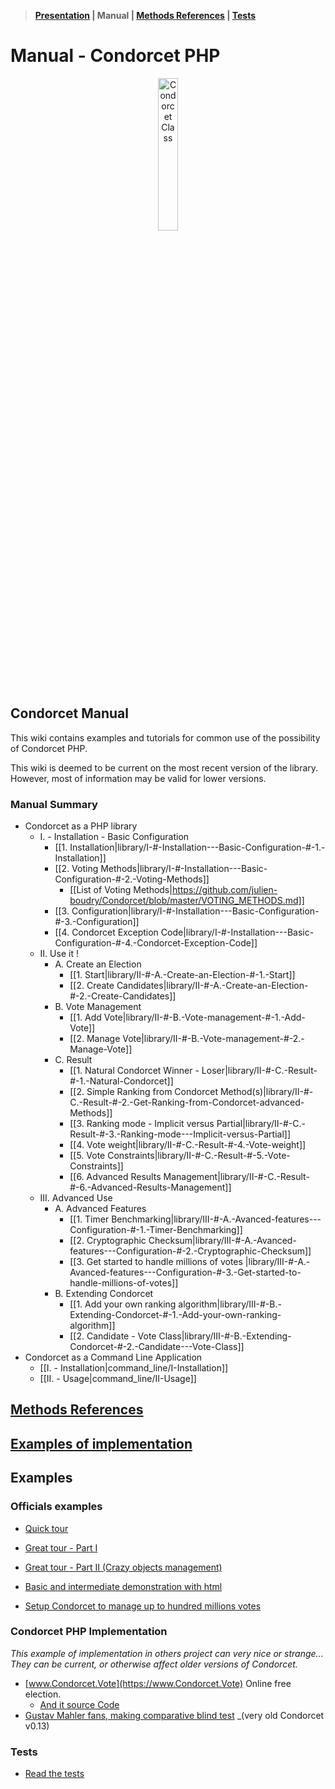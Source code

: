 > **[Presentation](https://github.com/julien-boudry/Condorcet/blob/master/README.md) | Manual | [Methods References](https://github.com/julien-boudry/Condorcet/blob/master/Documentation/README.md) | [Tests](https://github.com/julien-boudry/Condorcet/tree/master/Tests)**  

# Manual - Condorcet PHP

<p align="center">
  <img src="https://raw.githubusercontent.com/julien-boudry/Condorcet/master/condorcet-logo.png" alt="Condorcet Class" width="25%">
</p>   

## Condorcet Manual

This wiki contains examples and tutorials for common use of the possibility of Condorcet PHP.   

This wiki is deemed to be current on the most recent version of the library. However, most of information may be valid for lower versions.  


### Manual Summary

* Condorcet as a PHP library
  * I. - Installation - Basic Configuration
    * [[1. Installation|library/I-#-Installation---Basic-Configuration-#-1.-Installation]]
    * [[2. Voting Methods|library/I-#-Installation---Basic-Configuration-#-2.-Voting-Methods]]
      * [[List of Voting Methods|https://github.com/julien-boudry/Condorcet/blob/master/VOTING_METHODS.md]]
    * [[3. Configuration|library/I-#-Installation---Basic-Configuration-#-3.-Configuration]]
    * [[4. Condorcet Exception Code|library/I-#-Installation---Basic-Configuration-#-4.-Condorcet-Exception-Code]]
  * II. Use it !
    * A. Create an Election
      * [[1. Start|library/II-#-A.-Create-an-Election-#-1.-Start]] 
      * [[2. Create Candidates|library/II-#-A.-Create-an-Election-#-2.-Create-Candidates]]
    * B. Vote Management
      * [[1. Add Vote|library/II-#-B.-Vote-management-#-1.-Add-Vote]]
      * [[2. Manage Vote|library/II-#-B.-Vote-management-#-2.-Manage-Vote]]
    * C. Result
      * [[1. Natural Condorcet Winner - Loser|library/II-#-C.-Result-#-1.-Natural-Condorcet]]
      * [[2. Simple Ranking from Condorcet Method(s)|library/II-#-C.-Result-#-2.-Get-Ranking-from-Condorcet-advanced-Methods]]
      * [[3. Ranking mode - Implicit versus Partial|library/II-#-C.-Result-#-3.-Ranking-mode---Implicit-versus-Partial]]
      * [[4. Vote weight|library/II-#-C.-Result-#-4.-Vote-weight]]
      * [[5. Vote Constraints|library/II-#-C.-Result-#-5.-Vote-Constraints]]
      * [[6. Advanced Results Management|library/II-#-C.-Result-#-6.-Advanced-Results-Management]]
  * III. Advanced Use
    * A. Advanced Features
      * [[1. Timer Benchmarking|library/III-#-A.-Avanced-features---Configuration-#-1.-Timer-Benchmarking]]
      * [[2. Cryptographic Checksum|library/III-#-A.-Avanced-features---Configuration-#-2.-Cryptographic-Checksum]]
      * [[3. Get started to handle millions of votes |library/III-#-A.-Avanced-features---Configuration-#-3.-Get-started-to-handle-millions-of-votes]]
    * B. Extending Condorcet
      * [[1. Add your own ranking algorithm|library/III-#-B.-Extending-Condorcet-#-1.-Add-your-own-ranking-algorithm]]
      * [[2. Candidate - Vote Class|library/III-#-B.-Extending-Condorcet-#-2.-Candidate---Vote-Class]]
* Condorcet as a Command Line Application
  * [[I. - Installation|command_line/I-Installation]]
  * [[II. - Usage|command_line/II-Usage]]

## [Methods References](https://github.com/julien-boudry/Condorcet/tree/master/Documentation/README.md)

## [Examples of implementation](https://github.com/julien-boudry/Condorcet/wiki#examples)

## Examples

### Officials examples

* [Quick tour](https://github.com/julien-boudry/Condorcet#really-quick-and-simple-example)  
* [Great tour - Part I](https://github.com/julien-boudry/Condorcet/blob/master/Examples/1.%20Overview.php)
* [Great tour - Part II (Crazy objects management)](https://github.com/julien-boudry/Condorcet/blob/master/Examples/2.%20AdvancedObjectManagement.php)
* [Basic and intermediate demonstration with html](https://github.com/julien-boudry/Condorcet/tree/master/Examples/Examples-with-html)

* [Setup Condorcet to manage up to hundred millions votes](https://github.com/julien-boudry/Condorcet/blob/master/Examples/Specifics_Examples/use_large_election_external_database_drivers.php)


### Condorcet PHP Implementation

_This example of implementation in others project can very nice or strange... They can be current, or otherwise affect older versions of Condorcet._   

* [www.Condorcet.Vote](https://www.Condorcet.Vote) Online free election.    
  * [And it source Code](https://github.com/julien-boudry/Condorcet.Vote)
* [Gustav Mahler fans, making comparative blind test](https://github.com/julien-boudry/Mahler-S2-BlindTest-Condorcet) _(very old Condorcet v0.13)


### Tests

* [Read the tests](https://github.com/julien-boudry/Condorcet/tree/master/Tests)